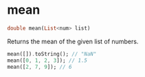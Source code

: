 # mean

```dart
double mean(List<num> list)
```

Returns the mean of the given list of numbers.

```dart
mean([]).toString(); // "NaN"
mean([0, 1, 2, 3]); // 1.5
mean([2, 7, 9]); // 6
```
